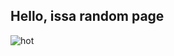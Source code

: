 ##  Hello, issa random page

![hot](https://user-images.githubusercontent.com/88490103/128591346-b2d7eac7-3249-4168-ab5a-4e3bf6eb102d.jpg)
